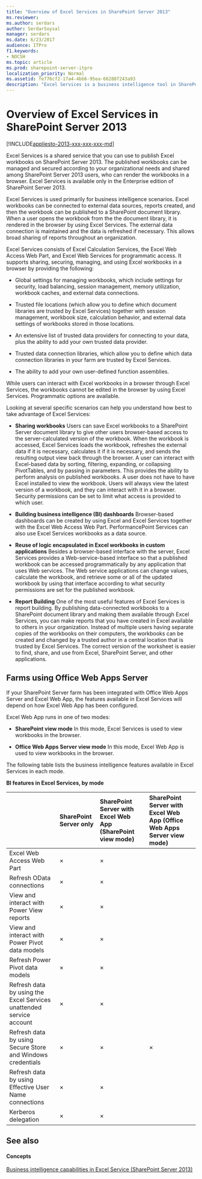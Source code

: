 ```yaml
---
title: "Overview of Excel Services in SharePoint Server 2013"
ms.reviewer: 
ms.author: serdars
author: SerdarSoysal
manager: serdars
ms.date: 6/23/2017
audience: ITPro
f1.keywords:
- NOCSH
ms.topic: article
ms.prod: sharepoint-server-itpro
localization_priority: Normal
ms.assetid: fe776cf2-17a4-4bb6-95ea-66288f243a93
description: "Excel Services is a business intelligence tool in SharePoint Server that allows you to share data-connected workbooks across an organization."
---
```


# Overview of Excel Services in SharePoint Server 2013

[!INCLUDE[appliesto-2013-xxx-xxx-xxx-md](../includes/appliesto-2013-xxx-xxx-xxx-md.md)]
  
Excel Services is a shared service that you can use to publish Excel workbooks on SharePoint Server 2013. The published workbooks can be managed and secured according to your organizational needs and shared among SharePoint Server 2013 users, who can render the workbooks in a browser. Excel Services is available only in the Enterprise edition of SharePoint Server 2013.
  
Excel Services is used primarily for business intelligence scenarios. Excel workbooks can be connected to external data sources, reports created, and then the workbook can be published to a SharePoint document library. When a user opens the workbook from the the document library, it is rendered in the browser by using Excel Services. The external data connection is maintained and the data is refreshed if necessary. This allows broad sharing of reports throughout an organization.
  
Excel Services consists of Excel Calculation Services, the Excel Web Access Web Part, and Excel Web Services for programmatic access. It supports sharing, securing, managing, and using Excel workbooks in a browser by providing the following: 
  
- Global settings for managing workbooks, which include settings for security, load balancing, session management, memory utilization, workbook caches, and external data connections.
    
- Trusted file locations (which allow you to define which document libraries are trusted by Excel Services) together with session management, workbook size, calculation behavior, and external data settings of workbooks stored in those locations.
    
- An extensive list of trusted data providers for connecting to your data, plus the ability to add your own trusted data provider.
    
- Trusted data connection libraries, which allow you to define which data connection libraries in your farm are trusted by Excel Services.
    
- The ability to add your own user-defined function assemblies.
    
While users can interact with Excel workbooks in a browser through Excel Services, the workbooks cannot be edited in the browser by using Excel Services. Programmatic options are available.
  
Looking at several specific scenarios can help you understand how best to take advantage of Excel Services:
  
- **Sharing workbooks** Users can save Excel workbooks to a SharePoint Server document library to give other users browser-based access to the server-calculated version of the workbook. When the workbook is accessed, Excel Services loads the workbook, refreshes the external data if it is necessary, calculates it if it is necessary, and sends the resulting output view back through the browser. A user can interact with Excel-based data by sorting, filtering, expanding, or collapsing PivotTables, and by passing in parameters. This provides the ability to perform analysis on published workbooks. A user does not have to have Excel installed to view the workbook. Users will always view the latest version of a workbook, and they can interact with it in a browser. Security permissions can be set to limit what access is provided to which user. 
    
- **Building business intelligence (BI) dashboards** Browser-based dashboards can be created by using Excel and Excel Services together with the Excel Web Access Web Part. PerformancePoint Services can also use Excel Services workbooks as a data source. 
    
- **Reuse of logic encapsulated in Excel workbooks in custom applications** Besides a browser-based interface with the server, Excel Services provides a Web-service-based interface so that a published workbook can be accessed programmatically by any application that uses Web services. The Web service applications can change values, calculate the workbook, and retrieve some or all of the updated workbook by using that interface according to what security permissions are set for the published workbook. 
    
- **Report Building** One of the most useful features of Excel Services is report building. By publishing data-connected workbooks to a SharePoint document library and making them available through Excel Services, you can make reports that you have created in Excel available to others in your organization. Instead of multiple users having separate copies of the workbooks on their computers, the workbooks can be created and changed by a trusted author in a central location that is trusted by Excel Services. The correct version of the worksheet is easier to find, share, and use from Excel, SharePoint Server, and other applications. 
    
## Farms using Office Web Apps Server

If your SharePoint Server farm has been integrated with Office Web Apps Server and Excel Web App, the features available in Excel Services will depend on how Excel Web App has been configured.
  
Excel Web App runs in one of two modes:
  
- **SharePoint view mode** In this mode, Excel Services is used to view workbooks in the browser. 
    
- **Office Web Apps Server view mode** In this mode, Excel Web App is used to view workbooks in the browser. 
    
The following table lists the business intelligence features available in Excel Services in each mode.
  
**BI features in Excel Services, by mode**

||**SharePoint Server only**|**SharePoint Server with Excel Web App (SharePoint view mode)**|**SharePoint Server with Excel Web App (Office Web Apps Server view mode)**|
|:-----|:-----|:-----|:-----|
|Excel Web Access Web Part  <br/> |×  <br/> |×  <br/> ||
|Refresh OData connections  <br/> |×  <br/> |×  <br/> ||
|View and interact with Power View reports  <br/> |×  <br/> |×  <br/> ||
|View and interact with Power Pivot data models  <br/> |×  <br/> |×  <br/> ||
|Refresh Power Pivot data models  <br/> |×  <br/> |×  <br/> ||
|Refresh data by using the Excel Services unattended service account  <br/> |×  <br/> |×  <br/> ||
|Refresh data by using Secure Store and Windows credentials  <br/> |×  <br/> |×  <br/> |×  <br/> |
|Refresh data by using Effective User Name connections  <br/> |×  <br/> |×  <br/> ||
|Kerberos delegation  <br/> |×  <br/> |×  <br/> ||
   
## See also

#### Concepts

  
[Business intelligence capabilities in Excel Service (SharePoint Server 2013)](bi-capabilities-in-excel-and-excel-services.md)

